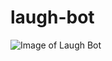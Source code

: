 # laugh-bot

![Image of Laugh Bot](https://i.ibb.co/xGdLtgj/Screen-Shot-2563-11-03-at-20-02-13.png)
